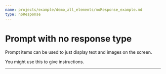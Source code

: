 ```yaml
---
name: projects/example/demo_all_elements/noResponse_example.md
type: noResponse
---
```


# Prompt with no response type

Prompt items can be used to just display text and images on the screen.

You might use this to give instructions.

---
